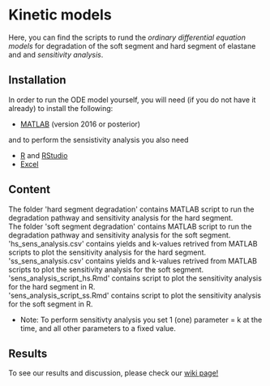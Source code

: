 # Kinetic models 

Here, you can find the scripts to rund the *ordinary differential equation models* for degradation of the soft segment and hard segment of elastane and and *sensitivity analysis*.



## Installation
In order to run the ODE model yourself, you will need (if you do not have it already) to install the following: 
* [MATLAB](https://www.mathworks.com/products/matlab.html) (version 2016 or posterior)

and to perform the sensistivity analysis you also need 
* [R](https://cran.r-project.org/mirrors.html) and [RStudio](https://rstudio.com/products/rstudio/download/) 
* [Excel](https://www.microsoft.com/sv-se/microsoft-365/p/excel/cfq7ttc0k7dx?=&ef_id=Cj0KCQjwit_8BRCoARIsAIx3Rj6Kxg_wQ86GA1QUV6ZkWNWgHnHsFAMe0is6rlH1bSDqkH0KkkZ9du0aAjAOEALw_wcB%3aG%3as&OCID=AID2100139_SEM_Cj0KCQjwit_8BRCoARIsAIx3Rj6Kxg_wQ86GA1QUV6ZkWNWgHnHsFAMe0is6rlH1bSDqkH0KkkZ9du0aAjAOEALw_wcB%3aG%3as&lnkd=Google_O365SMB_App&gclid=Cj0KCQjwit_8BRCoARIsAIx3Rj6Kxg_wQ86GA1QUV6ZkWNWgHnHsFAMe0is6rlH1bSDqkH0KkkZ9du0aAjAOEALw_wcB&activetab=pivot%3aoverviewtab)


## Content
The folder 'hard segment degradation' contains MATLAB script to run the degradation pathway and sensitivity analysis for the hard segment. <br/>
The folder 'soft segment degradation' contains MATLAB script to run the degradation pathway and sensitivity analysis for the soft segment. <br/>
'hs_sens_analysis.csv' contains yields and k-values retrived from MATLAB scripts to plot the sensitivity analysis for the hard segment. <br/>
'ss_sens_analysis.csv' contains yields and k-values retrived from MATLAB scripts to plot the sensitivity analysis for the soft segment. <br/>
'sens_analysis_script_hs.Rmd' contains script to plot the sensitivity analysis for the hard segment in R. <br/>
'sens_analysis_script_ss.Rmd' contains script to plot the sensitivity analysis for the soft segment in R. <br/>

* Note: 
To perform sensitivty analysis you set 1 (one) parameter = k at the time, and all other parameters to a fixed value.

## Results
To see our results and discussion, please check our [wiki page!](https://2020.igem.org/Team:Chalmers-Gothenburg)

